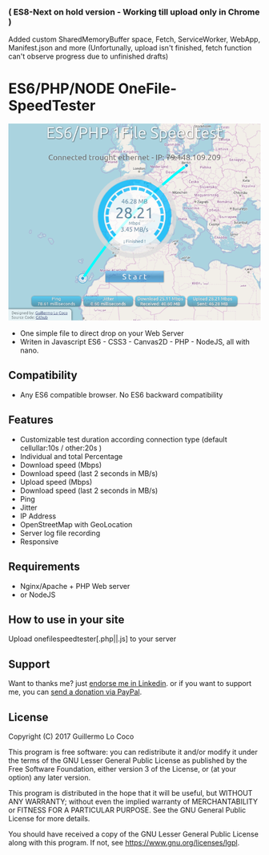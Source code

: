 ### ( ES8-Next on hold version - Working till upload only in Chrome )
Added custom SharedMemoryBuffer space, Fetch, ServiceWorker, WebApp, Manifest.json and more
(Unfortunally, upload isn't finished, fetch function can't observe progress due to unfinished drafts)

# ES6/PHP/NODE OneFile-SpeedTester
![ES6/PHP/NODE OneFile-SpeedTester](/screenshot.png?raw=true)

- One simple file to direct drop on your Web Server
- Writen in Javascript ES6 - CSS3 - Canvas2D - PHP - NodeJS, all with nano.

## Compatibility
- Any ES6 compatible browser. No ES6 backward compatibility

## Features
* Customizable test duration according connection type (default cellullar:10s / other:20s )
* Individual and total Percentage 
* Download speed (Mbps)
* Download speed (last 2 seconds in MB/s)
* Upload speed (Mbps)
* Download speed (last 2 seconds in MB/s)
* Ping
* Jitter
* IP Address
* OpenStreetMap with GeoLocation 
* Server log file recording
* Responsive

## Requirements
* Nginx/Apache + PHP Web server
* or NodeJS

## How to use in your site
Upload onefilespeedtester[.php||.js] to your server

## Support
Want to thanks me? just [endorse me in Linkedin](https://www.linkedin.com/in/guillermolococo).
or if you want to support me, you can [send a donation via PayPal](https://www.paypal.me/glococo).

## License
Copyright (C) 2017 Guillermo Lo Coco

This program is free software: you can redistribute it and/or modify
it under the terms of the GNU Lesser General Public License as published by
the Free Software Foundation, either version 3 of the License, or
(at your option) any later version.

This program is distributed in the hope that it will be useful,
but WITHOUT ANY WARRANTY; without even the implied warranty of
MERCHANTABILITY or FITNESS FOR A PARTICULAR PURPOSE.  See the
GNU General Public License for more details.

You should have received a copy of the GNU Lesser General Public License
along with this program.  If not, see <https://www.gnu.org/licenses/lgpl>.
